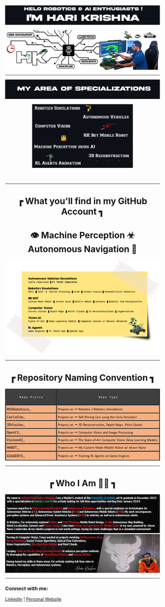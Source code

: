 ![Alt text for your image](git_title_1.png)

![Alt text for your image](LinedIN_Cover_picture_V4_GitHub.png)

---

![Alt text for your image](git_title_2.png)
<div align="center">
    <img src="area_of_specialization_gif.gif" alt="Alt text for your image" width="65%">
</div>
<br><br>

---

<h1 align="center">┏ What you'll find in my GitHub Account ┓</h1>
<h1 align="center"> 👁️ Machine Perception ☣ Autonomous Navigation 🎢</h1>

![Alt text for your image](sticky_v1.png)

---

<h1 align="center">┏ Repository Naming Convention ┓</h1>

<p align="center">
  <img src="hkhk_table.png" alt="Alt text for your image"/>
</p>

---

<h1 align="center">┏ Who I Am 👨‍💻 ┓</h1>

![Alt text for your image](final_cover_1.png)
![Alt text for your image](final_cover_2.png)

---

### Connect with me:

[LinkedIn](#) | [Personal Website](#)
